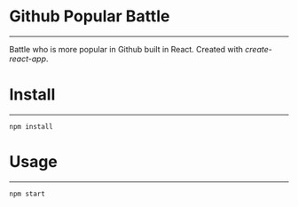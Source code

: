 # Github Popular Battle
---
Battle who is more popular in Github built in React.
Created with *create-react-app*. 


# Install
---

`npm install`


# Usage
---

`npm start`
